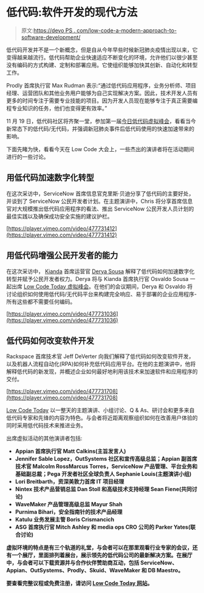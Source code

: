 # 低代码:软件开发的现代方法

> 原文:[https://devo PS . com/low-code-a-modern-approach-to-software-development/](https://devops.com/low-code-a-modern-approach-to-software-development/)

低代码开发并不是一个新概念，但是自从今年早些时候新冠肺炎疫情出现以来，它变得越来越流行。低代码帮助企业快速适应不断变化的环境，允许他们以很少甚至没有编码的方式构建、定制和部署应用。它使组织能够加快其创新、自动化和转型工作。

Prodly 首席执行官 Max Rudman 表示:“通过低代码应用程序，业务分析师、项目经理、运营团队和其他业务用户能够为自己实现解决方案。因此，技术开发人员有更多的时间专注于需要专业技能的项目。因为开发人员现在能够专注于真正需要编程专业知识的任务，他们也变得更有效率。”

11 月 19 日，低代码社区将齐聚一堂，参加第一届[今日低代码虚拟峰会](https://lowcodetoday.com/)，看看当今新常态下的低代码/无代码，并强调新冠肺炎事件后低代码使用的快速加速带来的影响。

下面先睹为快，看看今天在 Low Code 大会上，一些杰出的演讲者将在活动期间进行的一些讨论。

## 用低代码加速数字化转型

在这次采访中，ServiceNow 首席信息官克里斯·贝迪分享了低代码的主要好处，并谈到了 ServiceNow 公民开发者计划。在主题演讲中，Chris 将分享首席信息官对大规模推出低代码应用程序的看法、推出 ServiceNow 公民开发人员计划的最佳实践以及确保成功安全实施的建议护栏。

[https://player.vimeo.com/video/477731412](https://player.vimeo.com/video/477731412)

## 用低代码增强公民开发者的能力

在这次采访中， [Kianda](https://www.kianda.com/) 首席运营官 [Derya Sousa](https://lowcodetoday.com/speakers/derya-sousa/) 解释了低代码如何加速数字化转型并赋予公民开发者权力。Derya 将与 Kianda 首席执行官 Osvaldo Sousa 一起出席 [Low Code Today 虚拟峰会](https://lowcodetoday.com/)。在他们的会议期间，Derya 和 Osvaldo 将讨论组织如何使用低代码/无代码平台来构建完全响应、易于部署的企业应用程序-所有这些都不需要任何编码。

[https://player.vimeo.com/video/477731036](https://player.vimeo.com/video/477731036)

## 低代码如何改变软件开发

Rackspace 首席技术官 Jeff DeVerter 向我们解释了低代码如何改变软件开发，以及机器人流程自动化(RPA)如何补充低代码应用平台。在他的主题演讲中，他将解释低代码的新发现，并概述企业如何最好地利用该技术来加速软件和应用程序的交付。

[https://player.vimeo.com/video/477731708](https://player.vimeo.com/video/477731708)

[Low Code Today](https://devops.com/mediaops-announces-first-low-code-virtual-event-providing-insight-and-forecasting-the-future-of-low-code-in-the-tech-world/) 以一整天的主题演讲、小组讨论、Q & As、研讨会和更多来自低代码专家和先锋的内容为特色。与会者将近距离观察组织如何在改善用户体验的同时采用低代码技术来推进业务。

出席虚拟活动的其他演讲者包括:

*   **Appian 首席执行官 Matt Calkins(主旨发言人)**
*   **Jennifer Sable Lopez，OutSystems 社区和宣传高级总监；Appian 副首席技术官 Malcolm RossMarcus Torres，ServiceNow 产品管理、平台业务和基础副总裁；Pega 开发者社区全球负责人 Sephanie Louis(主题演讲小组)**
*   **Lori Breitbarth，资深美敦力首席 IT 项目经理**
*   **Nintex 技术产品营销总监 Dan Stoll 和高级技术支持经理 Sean Fiene(共同讨论)**
*   **WaveMaker 产品管理高级总监 Mayur Shah**
*   **Purnima Bihari，安全指南针的技术产品经理**
*   **Katulu 业务发展主管 Boris Crismancich**
*   **ASG 首席执行官 Mitch Ashley 和 media ops CRO 公司的 Parker Yates(联合讨论)**

**虚拟环境的特点是有三个轨道的礼堂，与会者可以在那里观看行业专家的会议，还有一个展厅，里面排列着展台，展示领先的低代码公司的最新解决方案。在展厅中，与会者可以下载资源并与合作伙伴赞助商互动，包括 ServiceNow、Appian、OutSystems、Prodly、Skuid、WaveMaker 和 DB Maestro。**

**要查看完整议程或免费注册，请访问 [Low Code Today 网站](https://lowcodetoday.com/)。**